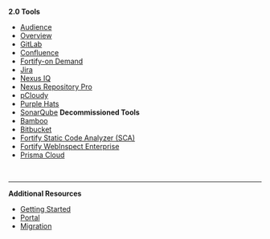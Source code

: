 **2.0 Tools**
  - [Audience](audience)
  - [Overview](tools-overview) 
  - [GitLab](gitlab/gitlab-overview)  
  - [Confluence](confluence/confluence-overview)
  - [Fortify-on Demand](fod/fod-overview)
  - [Jira](jira/jira-overview) 
  - [Nexus IQ](nexus-iq/nexus-iq-overview)
  - [Nexus Repository Pro](nexus-repository/nexus-repo-overview) 
  - [pCloudy](pcloudy/pcloudy-overview)
  - [Purple Hats](purple-hats/purple-hats-overview)
  - [SonarQube](sonarqube/sonarqube-overview)
**Decommissioned Tools**
  - [Bamboo](bamboo)
  - [Bitbucket](bitbucket)
  - [Fortify Static Code Analyzer (SCA)](fortify-sca)
  - [Fortify WebInspect Enterprise](fortify-webinspect)
  - [Prisma Cloud](prisma-cloud)


&nbsp;

---  
**Additional Resources**
  - [Getting Started](https://docs.developer.tech.gov.sg/docs/ship-hats-getting-started/#/)
  - [Portal](https://docs.developer.tech.gov.sg/docs/ship-hats-portal/#/ship-hats-portal-overview)
  - [Migration](https://docs.developer.tech.gov.sg/docs/ship-hats-migration/)  


<!--

  - [Audience](audience)
  - [Overview](tools-overview) 
  - [Bamboo](bamboo)
  - [Bitbucket](bitbucket)
  - [Confluence](confluence/confluence-overview)
  - [Fortify-on Demand](fod/fod-overview)
  - [Fortify Static Code Analyzer (SCA)](fortify-sca)
  - [Fortify WebInspect Enterprise](fortify-webinspect)
  - [Gitlab](gitlab/gitlab-overview)  
  - [Jira](jira/jira-overview) 
  - [Nexus IQ](nexus-iq/nexus-iq-overview)
  - [Nexus Repository Pro](nexus-repository/nexus-repo-overview) 
  - [pCloudy](pcloudy/pcloudy-overview)
  - [Prisma Cloud](prisma-cloud/prisma-cloud-overview)
  - [Purple Hats](purple-hats/purple-hats-overview)
  - [SonarQube](sonarqube/sonarqube-overview)
  - [Thinking Hats](thinking-hats/thinking-hats-overview)
  - [Service accounts](service-accounts)


-->  